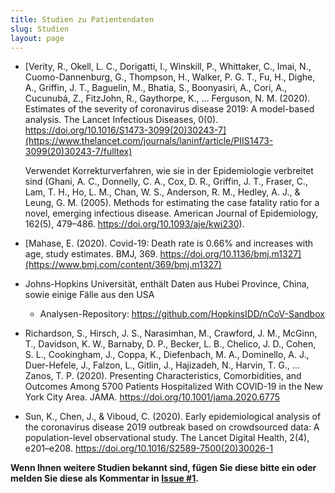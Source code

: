 ```yaml
---
title: Studien zu Patientendaten
slug: Studien
layout: page
---
```




- [Verity, R., Okell, L. C., Dorigatti, I., Winskill, P., Whittaker, C., Imai, N., Cuomo-Dannenburg, G., Thompson, H., Walker, P. G. T., Fu, H., Dighe, A., Griffin, J. T., Baguelin, M., Bhatia, S., Boonyasiri, A., Cori, A., Cucunubá, Z., FitzJohn, R., Gaythorpe, K., … Ferguson, N. M. (2020). Estimates of the severity of coronavirus disease 2019: A model-based analysis. The Lancet Infectious Diseases, 0(0). https://doi.org/10.1016/S1473-3099(20)30243-7](https://www.thelancet.com/journals/laninf/article/PIIS1473-3099(20)30243-7/fulltex)

  Verwendet Korrekturverfahren, wie sie in der Epidemiologie verbreitet sind (Ghani, A. C., Donnelly, C. A., Cox, D. R., Griffin, J. T., Fraser, C., Lam, T. H., Ho, L. M., Chan, W. S., Anderson, R. M., Hedley, A. J., & Leung, G. M. (2005). Methods for estimating the case fatality ratio for a novel, emerging infectious disease. American Journal of Epidemiology, 162(5), 479–486. https://doi.org/10.1093/aje/kwi230). 
- [Mahase, E. (2020). Covid-19: Death rate is 0.66% and increases with age, study estimates. BMJ, 369. https://doi.org/10.1136/bmj.m1327](https://www.bmj.com/content/369/bmj.m1327)

- Johns-Hopkins Universität, enthält Daten aus Hubei Province, China, sowie einige Fälle aus den USA
  - Analysen-Repository: https://github.com/HopkinsIDD/nCoV-Sandbox
- Richardson, S., Hirsch, J. S., Narasimhan, M., Crawford, J. M., McGinn, T., Davidson, K. W., Barnaby, D. P., Becker, L. B., Chelico, J. D., Cohen, S. L., Cookingham, J., Coppa, K., Diefenbach, M. A., Dominello, A. J., Duer-Hefele, J., Falzon, L., Gitlin, J., Hajizadeh, N., Harvin, T. G., … Zanos, T. P. (2020). Presenting Characteristics, Comorbidities, and Outcomes Among 5700 Patients Hospitalized With COVID-19 in the New York City Area. JAMA. https://doi.org/10.1001/jama.2020.6775
- Sun, K., Chen, J., & Viboud, C. (2020). Early epidemiological analysis of the coronavirus disease 2019 outbreak based on crowdsourced data: A population-level observational study. The Lancet Digital Health, 2(4), e201–e208. https://doi.org/10.1016/S2589-7500(20)30026-1

**Wenn Ihnen weitere Studien bekannt sind, fügen Sie diese bitte ein oder melden Sie diese als Kommentar in [Issue #1](https://github.com/gkappler/CausalCovid-19/issues/1).**
